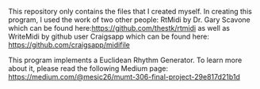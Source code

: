 This repository only contains the files that I created myself. In creating this program, I used the work of two other people: 
RtMidi by Dr. Gary Scavone which can be found here:https://github.com/thestk/rtmidi
as well as WriteMidi by github user Craigsapp which can be found here: https://github.com/craigsapp/midifile

This program implements a Euclidean Rhythm Generator. To learn more about it, please read the following Medium page: 
https://medium.com/@mesic26/mumt-306-final-project-29e817d21b1d
